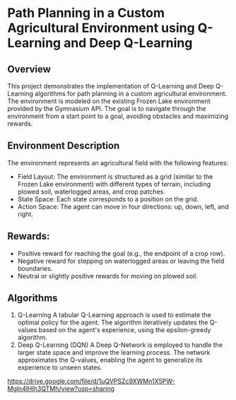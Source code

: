 # Path Planning in a Custom Agricultural Environment using Q-Learning and Deep Q-Learning
## Overview
This project demonstrates the implementation of Q-Learning and Deep Q-Learning algorithms for path planning in a custom agricultural environment. The environment is modeled on the existing Frozen Lake environment provided by the Gymnasium API. The goal is to navigate through the environment from a start point to a goal, avoiding obstacles and maximizing rewards.

## Environment Description
The environment represents an agricultural field with the following features:
* Field Layout: The environment is structured as a grid (similar to the Frozen Lake environment) with different types of terrain, including plowed soil, waterlogged areas, and crop patches.
* State Space: Each state corresponds to a position on the grid.
* Action Space: The agent can move in four directions: up, down, left, and right.

## Rewards:
* Positive reward for reaching the goal (e.g., the endpoint of a crop row).
* Negative reward for stepping on waterlogged areas or leaving the field boundaries.
* Neutral or slightly positive rewards for moving on plowed soil.

## Algorithms
1. Q-Learning
A tabular Q-Learning approach is used to estimate the optimal policy for the agent.
The algorithm iteratively updates the Q-values based on the agent's experience, using the epsilon-greedy algorithm.
2. Deep Q-Learning (DQN)
A Deep Q-Network is employed to handle the larger state space and improve the learning process.
The network approximates the Q-values, enabling the agent to generalize its experience to unseen states.


https://drive.google.com/file/d/1uQVPSZc9XWMn1X5PW-Mgln4lHIh3QTMh/view?usp=sharing
